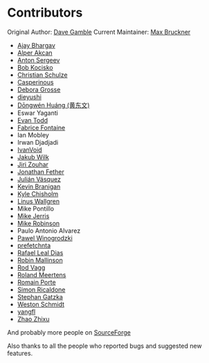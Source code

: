 Contributors
============

Original Author: [Dave Gamble](https://github.com/DaveGamble)
Current Maintainer: [Max Bruckner](https://github.com/FSMaxB)

* [Ajay Bhargav](https://github.com/ajaybhargav)
* [Alper Akcan](https://github.com/alperakcan)
* [Anton Sergeev](https://github.com/anton-sergeev)
* [Bob Kocisko](https://github.com/bobkocisko)
* [Christian Schulze](https://github.com/ChristianSch)
* [Casperinous](https://github.com/Casperinous)
* [Debora Grosse](https://github.com/DeboraG)
* [dieyushi](https://github.com/dieyushi)
* [Dōngwén Huáng (黄东文)](https://github.com/DongwenHuang)
* Eswar Yaganti
* [Evan Todd](https://github.com/etodd)
* [Fabrice Fontaine](https://github.com/ffontaine)
* Ian Mobley
* Irwan Djadjadi
* [IvanVoid](https://github.com/npi3pak)
* [Jakub Wilk](https://github.com/jwilk)
* [Jiri Zouhar](https://github.com/loigu)
* [Jonathan Fether](https://github.com/jfether)
* [Julián Vásquez](https://github.com/juvasquezg)
* [Kevin Branigan](https://github.com/kbranigan)
* [Kyle Chisholm](https://github.com/ChisholmKyle)
* [Linus Wallgren](https://github.com/ecksun)
* Mike Pontillo
* [Mike Jerris](https://github.com/mjerris)
* [Mike Robinson](https://github.com/mhrobinson)
* Paulo Antonio Alvarez
* [Pawel Winogrodzki](https://github.com/PawelWMS)
* [prefetchnta](https://github.com/prefetchnta)
* [Rafael Leal Dias](https://github.com/rafaeldias)
* [Robin Mallinson](https://github.com/rmallins)
* [Rod Vagg](https://github.com/rvagg)
* [Roland Meertens](https://github.com/rmeertens)
* [Romain Porte](https://github.com/MicroJoe)
* [Simon Ricaldone](https://github.com/simon-p-r)
* [Stephan Gatzka](https://github.com/gatzka)
* [Weston Schmidt](https://github.com/schmidtw)
* [yangfl](https://github.com/yangfl)
* [Zhao Zhixu](https://github.com/zhaozhixu)

And probably more people on [SourceForge](https://sourceforge.net/p/cjson/bugs/search/?q=status%3Aclosed-rejected+or+status%3Aclosed-out-of-date+or+status%3Awont-fix+or+status%3Aclosed-fixed+or+status%3Aclosed&page=0)

Also thanks to all the people who reported bugs and suggested new features.
